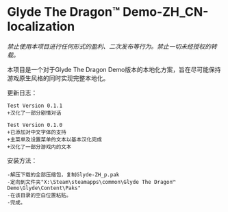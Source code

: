 # Glyde The Dragon™ Demo-ZH_CN-localization
*禁止使用本项目进行任何形式的盈利、二次发布等行为。禁止一切未经授权的转载。*

本项目是一个对于Glyde The Dragon Demo版本的本地化方案，旨在尽可能保持游戏原生风格的同时实现完整本地化。

更新日志：

    Test Version 0.1.1
    +汉化了一部分剧情对话
    
    Test Version 0.1.0
    +已添加对中文字体的支持
    +主菜单及设置菜单的文本以基本汉化完成
    +汉化了一部分游戏内的文本

安装方法：

    -解压下载的全部压缩包，复制Glyde-ZH_p.pak
    -定向到文件夹"X:\Steam\steamapps\common\Glyde The Dragon™ Demo\Glyde\Content\Paks"
    -在该目录的空白位置粘贴。
    -完成。
